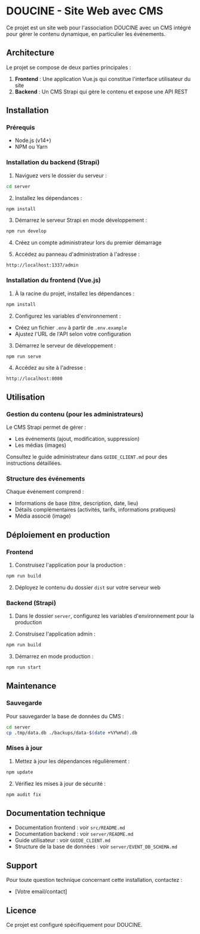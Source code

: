 # DOUCINE - Site Web avec CMS

Ce projet est un site web pour l'association DOUCINE avec un CMS intégré pour gérer le contenu dynamique, en particulier les événements.

## Architecture

Le projet se compose de deux parties principales :

1. **Frontend** : Une application Vue.js qui constitue l'interface utilisateur du site
2. **Backend** : Un CMS Strapi qui gère le contenu et expose une API REST

## Installation

### Prérequis

- Node.js (v14+)
- NPM ou Yarn

### Installation du backend (Strapi)

1. Naviguez vers le dossier du serveur :
```bash
cd server
```

2. Installez les dépendances :
```bash
npm install
```

3. Démarrez le serveur Strapi en mode développement :
```bash
npm run develop
```

4. Créez un compte administrateur lors du premier démarrage

5. Accédez au panneau d'administration à l'adresse :
```
http://localhost:1337/admin
```

### Installation du frontend (Vue.js)

1. À la racine du projet, installez les dépendances :
```bash
npm install
```

2. Configurez les variables d'environnement :
- Créez un fichier `.env` à partir de `.env.example`
- Ajustez l'URL de l'API selon votre configuration

3. Démarrez le serveur de développement :
```bash
npm run serve
```

4. Accédez au site à l'adresse :
```
http://localhost:8080
```

## Utilisation

### Gestion du contenu (pour les administrateurs)

Le CMS Strapi permet de gérer :
- Les événements (ajout, modification, suppression)
- Les médias (images)

Consultez le guide administrateur dans `GUIDE_CLIENT.md` pour des instructions détaillées.

### Structure des événements

Chaque événement comprend :
- Informations de base (titre, description, date, lieu)
- Détails complémentaires (activités, tarifs, informations pratiques)
- Média associé (image)

## Déploiement en production

### Frontend

1. Construisez l'application pour la production :
```bash
npm run build
```

2. Déployez le contenu du dossier `dist` sur votre serveur web

### Backend (Strapi)

1. Dans le dossier `server`, configurez les variables d'environnement pour la production

2. Construisez l'application admin :
```bash
npm run build
```

3. Démarrez en mode production :
```bash
npm run start
```

## Maintenance

### Sauvegarde

Pour sauvegarder la base de données du CMS :
```bash
cd server
cp .tmp/data.db ./backups/data-$(date +%Y%m%d).db
```

### Mises à jour

1. Mettez à jour les dépendances régulièrement :
```bash
npm update
```

2. Vérifiez les mises à jour de sécurité :
```bash
npm audit fix
```

## Documentation technique

- Documentation frontend : voir `src/README.md`
- Documentation backend : voir `server/README.md`
- Guide utilisateur : voir `GUIDE_CLIENT.md`
- Structure de la base de données : voir `server/EVENT_DB_SCHEMA.md`

## Support

Pour toute question technique concernant cette installation, contactez :
- [Votre email/contact]

## Licence

Ce projet est configuré spécifiquement pour DOUCINE.
